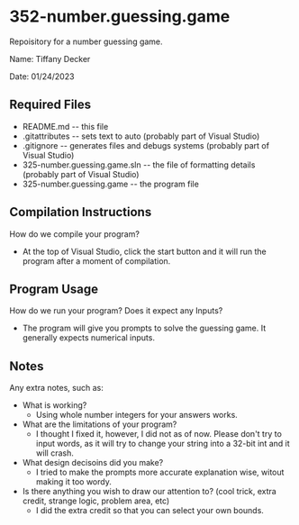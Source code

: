 # 352-number.guessing.game
Repoisitory for a number guessing game.

Name: Tiffany Decker

Date: 01/24/2023

## Required Files
* README.md -- this file
* .gitattributes -- sets text to auto (probably part of Visual Studio)
* .gitignore -- generates files and debugs systems (probably part of Visual Studio)
* 325-number.guessing.game.sln -- the file of formatting details (probably part of Visual Studio)
* 325-number.guessing.game -- the program file

## Compilation Instructions
How do we compile your program?
* At the top of Visual Studio, click the start button and it will run the program after a moment of compilation.

## Program Usage
How do we run your program? Does it expect any Inputs?
* The program will give you prompts to solve the guessing game. It generally expects numerical inputs.

## Notes
Any extra notes, such as:
* What is working?
  * Using whole number integers for your answers works.
* What are the limitations of your program?
  * I thought I fixed it, however, I did not as of now. Please don't try to input words, as it will try to change your string into a 32-bit int and it will crash.
* What design decisoins did you make?
  * I tried to make the prompts more accurate explanation wise, witout making it too wordy.
* Is there anything you wish to draw our attention to? (cool trick, extra credit, strange logic, problem area, etc)
  * I did the extra credit so that you can select your own bounds.
